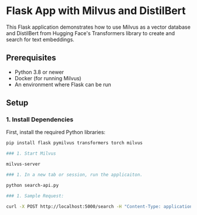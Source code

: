 # Flask App with Milvus and DistilBert

This Flask application demonstrates how to use Milvus as a vector database and DistilBert from Hugging Face's Transformers library to create and search for text embeddings.

## Prerequisites

- Python 3.8 or newer
- Docker (for running Milvus)
- An environment where Flask can be run

## Setup

### 1. Install Dependencies

First, install the required Python libraries:

```bash
pip install flask pymilvus transformers torch milvus

### 1. Start Milvus

milvus-server

### 1. In a new tab or session, run the applicaiton.

python search-api.py

### 1. Sample Request:

curl -X POST http://localhost:5000/search -H "Content-Type: application/json" -d '{"query": "your search text here"}'
